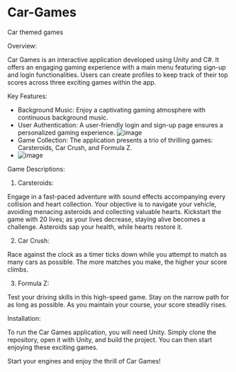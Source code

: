 # Car-Games
Car themed games

Overview:

  Car Games is an interactive application developed using Unity and C#. It offers an engaging gaming experience with a main menu featuring sign-up and login functionalities. Users can create profiles to keep track of their top scores across three exciting games within the app.

Key Features:

- Background Music: Enjoy a captivating gaming atmosphere with continuous background music.
- User Authentication: A user-friendly login and sign-up page ensures a personalized gaming experience.
  ![image](https://github.com/za28/Car-Games/assets/114661472/80085f24-698e-41db-bc5f-8c6f5ae2de83)
- Game Collection: The application presents a trio of thrilling games: Carsteroids, Car Crush, and Formula Z.
- ![image](https://github.com/za28/Car-Games/assets/114661472/ca69d593-ab46-48e1-acde-ec4e4ab3d2a7)

  

Game Descriptions:

1. Carsteroids:

Engage in a fast-paced adventure with sound effects accompanying every collision and heart collection.
Your objective is to navigate your vehicle, avoiding menacing asteroids and collecting valuable hearts.
Kickstart the game with 20 lives; as your lives decrease, staying alive becomes a challenge. Asteroids sap your health, while hearts restore it.


2. Car Crush:

Race against the clock as a timer ticks down while you attempt to match as many cars as possible.
The more matches you make, the higher your score climbs.

3. Formula Z:

Test your driving skills in this high-speed game. Stay on the narrow path for as long as possible.
As you maintain your course, your score steadily rises.

Installation:

To run the Car Games application, you will need Unity. Simply clone the repository, open it with Unity, and build the project. You can then start enjoying these exciting games.

Start your engines and enjoy the thrill of Car Games!
